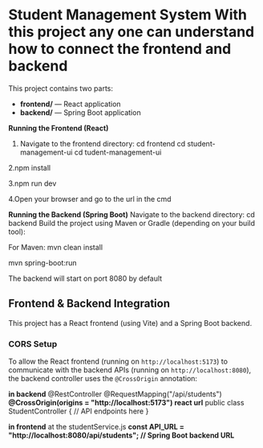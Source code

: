 # Student Management System     With this project any one can understand how to connect the frontend and backend

This project contains two parts:
- **frontend/** — React application
- **backend/** — Spring Boot application


**Running the Frontend (React)**
1. Navigate to the frontend directory:
   cd frontend
   cd student-management-ui
   cd tudent-management-ui

   
2.npm install


3.npm run dev


4.Open your browser and go to the url in the cmd

**Running the Backend (Spring Boot)**
Navigate to the backend directory:
cd backend
Build the project using Maven or Gradle (depending on your build tool):

For Maven:
mvn clean install

mvn spring-boot:run

The backend will start on port 8080 by default


## Frontend & Backend Integration

This project has a React frontend (using Vite) and a Spring Boot backend.

### CORS Setup

To allow the React frontend (running on `http://localhost:5173`) to communicate with the backend APIs (running on `http://localhost:8080`), the backend controller uses the `@CrossOrigin` annotation:

**in backend**
@RestController
@RequestMapping("/api/students")
**@CrossOrigin(origins = "http://localhost:5173") react url**
public class StudentController {
    // API endpoints here
}

**in frontend**
at the studentService.js
**const API_URL = "http://localhost:8080/api/students"; // Spring Boot backend URL**
